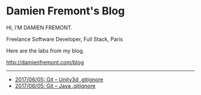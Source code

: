 Damien Fremont's Blog
=============

HI, I’M DAMIEN FREMONT.

Freelance Software Developer, Full Stack, Paris

Here are the labs from my blog.

http://damienfremont.com/blog

---

- [2017/06/05: Git – Unity3d .gitignore](20170605-git-unity3d-gitignore)
- [2017/06/05: Git – Java .gitignore](20170605-git-java-gitignore)
